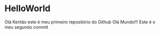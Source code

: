 # HelloWorld
Olá Kentão este é meu primeiro repositório do Github
Olá Mundo!!!
Este é o meu segundo commit